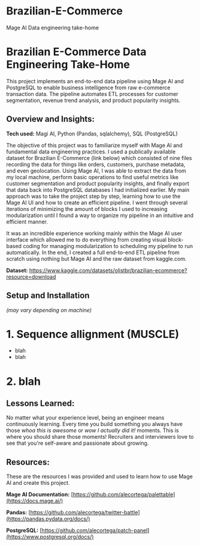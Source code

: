 # Brazilian-E-Commerce
Mage AI Data engineering take-home

# Brazilian E-Commerce Data Engineering Take-Home
This project implements an end-to-end data pipeline using Mage AI and PostgreSQL to enable business intelligence from raw e-commerce transaction data. The pipeline automates ETL processes for customer segmentation, revenue trend analysis, and product popularity insights.

## Overview and Insights:

**Tech used:** Magi AI, Python (Pandas, sqlalchemy), SQL (PostgreSQL)

The objective of this project was to familiarize myself with Mage AI and fundamental data engineering practices. I used a publically available dataset for Brazilian E-Commerce (link below) which consisted of nine files recording the data for things like orders, customers, purchase metadata, and even geolocation. Using Mage AI, I was able to extract the data from my local machine, perform basic operations to find useful metrics like customer segmentation and product popularity insights, and finally export that data back into PostgreSQL databases I had initialized earlier. My main approach was to take the project step by step, learning how to use the Mage AI UI and how to create an efficient pipeline. I went through several iterations of minimizing the amount of blocks I used to increasing modularization until I found a way to organize my pipeline in an intuitive and efficient manner.

It was an incredible experience working mainly within the Mage AI user interface which allowed me to do everything from creating visual block-based coding for managing modularization to scheduling my pipeline to run automatically. In the end, I created a full end-to-end ETL pipeline from scratch using nothing but Mage AI and the raw dataset from kaggle.com.

**Dataset:** https://www.kaggle.com/datasets/olistbr/brazilian-ecommerce?resource=download

## Setup and Installation
*(may vary depending on machine)*

# 1. Sequence allignment (MUSCLE)
- blah
- blah

# 2. blah

## Lessons Learned:

No matter what your experience level, being an engineer means continuously learning. Every time you build something you always have those *whoa this is awesome* or *wow I actually did it!* moments. This is where you should share those moments! Recruiters and interviewers love to see that you're self-aware and passionate about growing.

## Resources:
These are the resources I was provided and used to learn how to use Mage AI and create this project.

**Mage AI Documentation:** [https://github.com/alecortega/palettable](https://docs.mage.ai/)

**Pandas:** [https://github.com/alecortega/twitter-battle](https://pandas.pydata.org/docs/)

**PostgreSQL:** [https://github.com/alecortega/patch-panel](https://www.postgresql.org/docs/)



